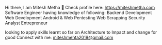 Hi there, I am Mitesh Metha 👋
Check profile here: https://miteshmetha.com <br>
Software Engineer having knowledge of following:
  Backend Development
  Web Development
  Android & Web Pentesting
  Web Scrapping
  Security Analyst
  Entrepreneur 

looking to apply skills learnt so far on Architecture to Impact and change for good
Connect with me: miteshmehta2018@gmail.com

